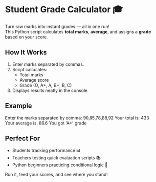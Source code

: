# Student Grade Calculator 🎓

Turn raw marks into instant grades — all in one run!  
This Python script calculates **total marks**, **average**, and assigns a **grade** based on your score.

## How It Works
1. Enter marks separated by commas.
2. Script calculates:
   - Total marks
   - Average score
   - Grade (O, A+, A, B+, B, C)
3. Displays results neatly in the console.
   

## Example
Enter the marks separated by comma: 90,85,78,88,92
Your total is: 433
Your average is: 86.6
You got 'A+' grade

## Perfect For
- Students tracking performance 📊
- Teachers testing quick evaluation scripts 📚
- Python beginners practicing conditional logic 🐍

Run it, feed your scores, and see where you stand!

